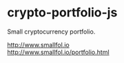 # crypto-portfolio-js
Small cryptocurrency portfolio.

http://www.smallfol.io
<br>
http://www.smallfol.io/portfolio.html
